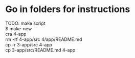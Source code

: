 # Go in folders for instructions

TODO: make script  
$ make-new  
cra 4-app  
rm -rf 4-app/src 4/app/README.md  
cp -r 3-app/src 4-app  
cp 3-app/src/README.md 4-app 
